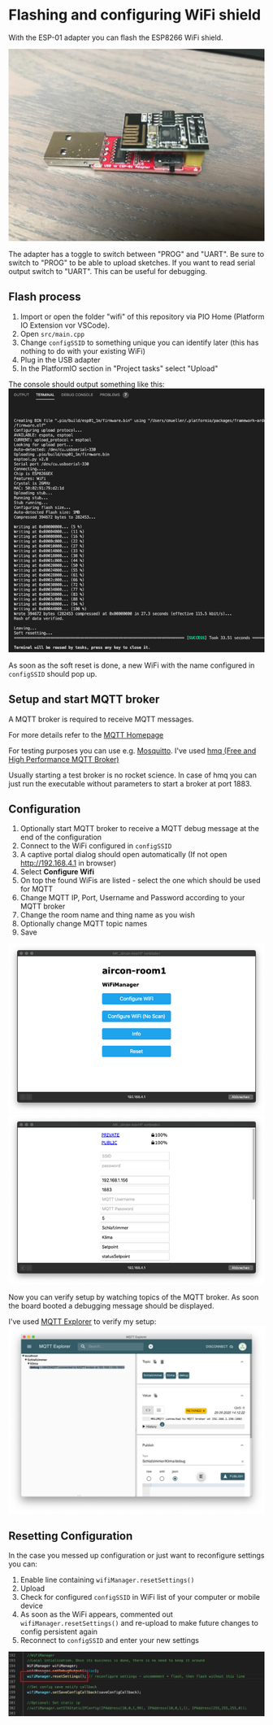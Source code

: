 # Flashing and configuring WiFi shield

With the ESP-01 adapter you can flash the ESP8266 WiFi shield.

![WiFi shield with USB adapter](images/ESP8266_adapter_with_shield.jpg)

The adapter has a toggle to switch between "PROG" and "UART". 
Be sure to switch to "PROG" to be able to upload sketches.
If you want to read serial output switch to "UART".
This can be useful for debugging.

## Flash process

1. Import or open the folder "wifi" of this repository via PIO Home (Platform IO Extension vor VSCode).
1. Open ``src/main.cpp``
1. Change ``configSSID`` to something unique you can identify later (this has nothing to do with your existing WiFi)
1. Plug in the USB adapter
1. In the PlatformIO section in "Project tasks" select "Upload"

The console should output something like this:
![Upload output](images/ESP8266_flashing.png)

As soon as the soft reset is done, a new WiFi with the name configured in ``configSSID`` should pop up.

## Setup and start MQTT broker
A MQTT broker is required to receive MQTT messages. 

For more details refer to the [MQTT Homepage](https://mqtt.org/) 

For testing purposes you can use e.g. [Mosquitto](https://mosquitto.org/). 
I've used [hmq (Free and High Performance MQTT Broker)](https://github.com/fhmq/hmq)

Usually starting a test broker is no rocket science. In case of hmq you can just run the executable without parameters to start a broker at port 1883.

## Configuration

1. Optionally start MQTT broker to receive a MQTT debug message at the end of the configuration
1. Connect to the WiFi configured in ``configSSID``
1. A captive portal dialog should open automatically (If not open http://192.168.4.1 in browser)
1. Select **Configure Wifi**
1. On top the found WiFis are listed - select the one which should be used for MQTT
1. Change MQTT IP, Port, Username and Password according to your MQTT broker
1. Change the room name and thing name as you wish
1. Optionally change MQTT topic names
1. Save


![Captive Portal Main Screen](images/ESP8266_captive_portal_main_screen.png)
![Captive Portal WiFi Selection](images/ESP8266_captive_portal_select_wifi.png)

Now you can verify setup by watching topics of the MQTT broker.
As soon the board booted a debugging message should be displayed.  

I've used [MQTT Explorer](https://mqtt-explorer.com/) to verify my setup:
![MQTT Explorer Topic view](images/ESP8266_MQTT_explorer.png)

## Resetting Configuration

In the case you messed up configuration or just want to reconfigure settings you can:
1. Enable line containing ``wifiManager.resetSettings()``
1. Upload
1. Check for configured ``configSSID`` in WiFi list of your computer or mobile device
1. As soon as the WiFi appears, commented out ``wifiManager.resetSettings()`` and re-upload to make future changes to config persistent again
1. Reconnect to ``configSSID`` and enter your new settings

!["reset config"-line in code](images/ESP8266_reset_settings.png)

